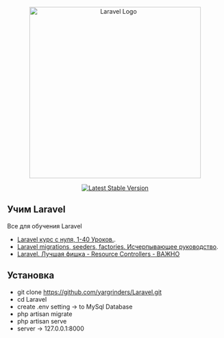 <p align="center"><a href="https://laravel.com" target="_blank"><img src="https://raw.githubusercontent.com/laravel/art/master/logo-lockup/5%20SVG/2%20CMYK/1%20Full%20Color/laravel-logolockup-cmyk-red.svg" width="400" alt="Laravel Logo"></a></p>

<p align="center">
<a href="https://packagist.org/packages/laravel/framework"><img src="https://img.shields.io/packagist/v/laravel/framework" alt="Latest Stable Version"></a>
</p>

## Учим Laravel

Все для обучения Laravel 

- [Laravel курс с нуля, 1-40 Уроков.](https://www.youtube.com/watch?v=_ucEVqSDXBg&list=PLd2_Os8Cj3t8pnG4ubQemoqnTwf0VFEtU&index=8).
- [Laravel migrations, seeders, factories. Исчерпывающее руководство](https://www.youtube.com/watch?v=zhHmqyf1eFY).
- [Laravel. Лучшая фишка - Resource Controllers - ВАЖНО ](https://www.youtube.com/watch?v=TpVUDmUyAFs&t=644s)


## Установка 

- git clone https://github.com/yargrinders/Laravel.git
- cd Laravel 
- create .env setting -> to MySql Database
- php artisan migrate
- php artisan serve
- server -> 127.0.0.1:8000
